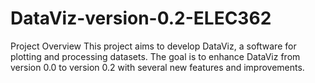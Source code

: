 # DataViz-version-0.2-ELEC362
Project Overview This project aims to develop DataViz, a software for plotting and processing datasets. The goal is to enhance DataViz from version 0.0 to version 0.2 with several new features and improvements.
